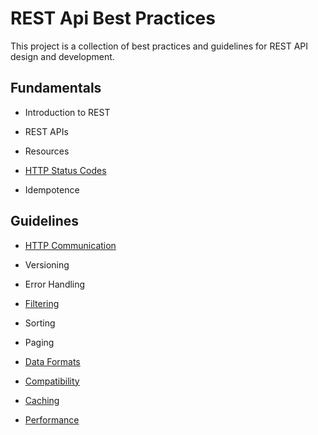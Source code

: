 # REST Api Best Practices

This project is a collection of best practices and guidelines for REST API design and development.


## Fundamentals

- Introduction to REST
- REST APIs
- Resources

- [HTTP Status Codes](https://github.com/sfvicente/RESTAPIBestPractices/blob/master/Docs/Fundamentals/HTTPStatusCodes.md)

- Idempotence


## Guidelines

- [HTTP Communication](https://github.com/sfvicente/RESTAPIBestPractices/blob/master/Docs/HTTPCommunication.md)


- Versioning
- Error Handling

- [Filtering](https://github.com/sfvicente/RESTAPIBestPractices/blob/master/Docs/Filtering.md)

- Sorting
- Paging

- [Data Formats](https://github.com/sfvicente/RESTAPIBestPractices/blob/master/Docs/DataFormats.md)

- [Compatibility](https://github.com/sfvicente/RESTAPIBestPractices/blob/master/Docs/Compatibility.md)

- [Caching](https://github.com/sfvicente/RESTAPIBestPractices/blob/master/Docs/Caching.md)

- [Performance](https://github.com/sfvicente/RESTAPIBestPractices/blob/master/Docs/Performance.md)

